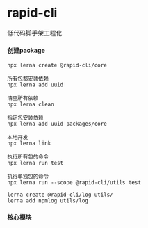 # rapid-cli
低代码脚手架工程化

#### 创建package
```text
npx lerna create @rapid-cli/core

所有包都安装依赖
npx lerna add uuid

清空所有依赖
npx lerna clean

指定包安装依赖
npx lerna add uuid packages/core

本地开发
npx lerna link

执行所有包的命令
npx lerna run test

执行单独包的命令
npx lerna run --scope @rapid-cli/utils test

lerna create @rapid-cli/log utils/
lerna add npmlog utils/log 
```

#### 核心模块
```

```